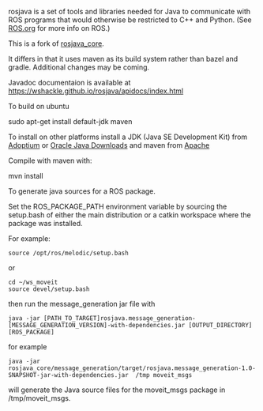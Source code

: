 rosjava is a set of tools and libraries needed for Java to communicate with ROS programs that would otherwise be restricted to C++ and Python.
(See [ROS.org](http://www.ros.org/) for more info on ROS.)  

This is a fork of [rosjava_core](https://github.com/rosjava/rosjava_core).

It differs in that it uses maven as its build system rather than bazel and gradle.
Additional changes may be coming.

Javadoc documentaion is available at https://wshackle.github.io/rosjava/apidocs/index.html


To build on ubuntu

sudo apt-get install default-jdk maven

To install on other platforms install a JDK (Java SE Development Kit) from [Adoptium](https://adoptium.net/) or [Oracle Java Downloads](https://www.oracle.com/java/technologies/downloads/) and maven from [Apache](https://maven.apache.org/download.cgi?.)


Compile with maven with:

mvn install


To generate java sources for a ROS package.

Set the ROS_PACKAGE_PATH environment variable by sourcing the setup.bash of either the
main distribution or a catkin workspace where the package was installed.

For example:


    source /opt/ros/melodic/setup.bash

or

    cd ~/ws_moveit
    source devel/setup.bash

then run the message_generation jar file with 

    java -jar [PATH_TO_TARGET]rosjava.message_generation-[MESSAGE_GENERATION_VERSION]-with-dependencies.jar [OUTPUT_DIRECTORY] [ROS_PACKAGE]

for example

    java -jar rosjava_core/message_generation/target/rosjava.message_generation-1.0-SNAPSHOT-jar-with-dependencies.jar  /tmp moveit_msgs

will generate the Java source files for the moveit_msgs package in /tmp/moveit_msgs.


    

